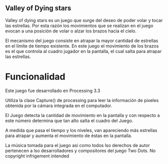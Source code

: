 ## Valley of Dying stars

Valley of dying stars es un juego que surge del deseo de poder volar y tocar las estrellas. Por esta razón los movimientos que se realizan en el juego evocan a una posición de volar o alzar los brazos hacia el cielo.

El mecanismo del juego consiste en atrapar la mayor cantidad de estrellas en el límite de tiempo existente. En este juego el movimiento de los brazos es el que controla al cuadro jugador en la pantalla, el cual salta para atrapar las estrellas.

# Funcionalidad

Este juego fue desarrollado en Processing 3.3

Utiliza la clase Capture() de processing para leer la información de pixeles obtenida por la cámara integrada en el computador.

El Juego detecta la cantidad de movimiento en la pantalla y con respecto a este número determina que tan alto salta el cuadro del Juego.

A medida que pasa el tiempo y los niveles, van apareciendo más estrellas para atrapar y aumenta el movimiento de éstas en la pantalla.



La música tomada para el juego asi como todos lso derechos de autor pertenecen a lso desarrolladores y compositores del juego Two Dots. No copyright infrigement intended
